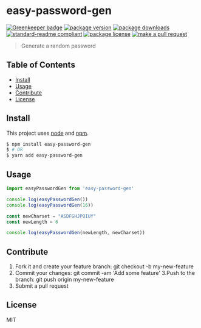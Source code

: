 
# easy-password-gen

[![Greenkeeper badge](https://badges.greenkeeper.io/tiaanduplessis/easy-password-gen.svg)](https://greenkeeper.io/)
[![package version](https://img.shields.io/npm/v/easy-password-gen.svg?style=flat-square)](https://npmjs.org/package/easy-password-gen)
[![package downloads](https://img.shields.io/npm/dm/easy-password-gen.svg?style=flat-square)](https://npmjs.org/package/easy-password-gen)
[![standard-readme compliant](https://img.shields.io/badge/readme%20style-standard-brightgreen.svg?style=flat-square)](https://github.com/RichardLitt/standard-readme)
[![package license](https://img.shields.io/npm/l/easy-password-gen.svg?style=flat-square)](https://npmjs.org/package/easy-password-gen)
[![make a pull request](https://img.shields.io/badge/PRs-welcome-brightgreen.svg?style=flat-square)](http://makeapullrequest.com)

> Generate a random password

## Table of Contents

- [Install](#install)
- [Usage](#usage)
- [Contribute](#contribute)
- [License](#License)

## Install

This project uses [node](https://nodejs.org) and [npm](https://www.npmjs.com). 

```sh
$ npm install easy-password-gen
$ # OR
$ yarn add easy-password-gen
```

## Usage

```js
import easyPasswordGen from 'easy-password-gen'

console.log(easyPasswordGen())
console.log(easyPasswordGen(16))

const newCharset = "ASDFGHJPOIUY"
const newLength = 6

console.log(easyPasswordGen(newLength, newCharset))

```

## Contribute

1. Fork it and create your feature branch: git checkout -b my-new-feature
2. Commit your changes: git commit -am 'Add some feature'
3.Push to the branch: git push origin my-new-feature 
4. Submit a pull request

## License

MIT
    
